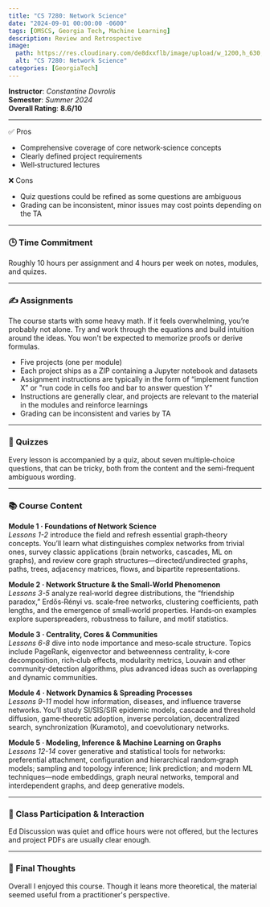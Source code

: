 ```yaml
---
title: "CS 7280: Network Science"
date: "2024-09-01 00:00:00 -0600"
tags: [OMSCS, Georgia Tech, Machine Learning]
description: Review and Retrospective
image:
  path: https://res.cloudinary.com/de8dxxflb/image/upload/w_1200,h_630,c_fill,q_auto,f_auto/v1745086175/gatech_gold_alt_re3htr.png
  alt: "CS 7280: Network Science"
categories: [GeorgiaTech]
---
```


**Instructor**: *Constantine Dovrolis*  
**Semester**: *Summer 2024*  
**Overall Rating**: **8.6/10**

---

 ✅ Pros
- Comprehensive coverage of core network‑science concepts  
- Clearly defined project requirements  
- Well‑structured lectures  

 ❌ Cons
- Quiz questions could be refined as some questions are ambiguous
- Grading can be inconsistent, minor issues may cost points depending on the TA

---


### 🕒 Time Commitment

Roughly 10 hours per assignment and 4 hours per week on notes, modules, and quizes.

---

### ✍️ Assignments

The course starts with some heavy math. If it feels overwhelming, you’re probably not alone. Try and work through the equations and build intuition around the ideas. You won't be expected to memorize proofs or derive formulas.

- Five projects (one per module)  
- Each project ships as a ZIP containing a Jupyter notebook and datasets
- Assignment instructions are typically in the form of “implement function X” or "run code in cells foo and bar to answer question Y"  
- Instructions are generally clear, and projects are relevant to the material in the modules and reinforce learnings
- Grading can be inconsistent and varies by TA

---

### 📖 Quizzes

Every lesson is accompanied by a quiz, about seven multiple‑choice questions, that can be tricky, both from the content and the semi-frequent ambiguous wording.

---


### 📚 Course Content

**Module 1 · Foundations of Network Science**  
*Lessons 1-2* introduce the field and refresh essential graph‑theory concepts. You’ll learn what distinguishes complex networks from trivial ones, survey classic applications (brain networks, cascades, ML on graphs), and review core graph structures—directed/undirected graphs, paths, trees, adjacency matrices, flows, and bipartite representations.

**Module 2 · Network Structure & the Small‑World Phenomenon**  
*Lessons 3-5* analyze real‑world degree distributions, the “friendship paradox,” Erdős‑Rényi vs. scale‑free networks, clustering coefficients, path lengths, and the emergence of small‑world properties. Hands‑on examples explore superspreaders, robustness to failure, and motif statistics.

**Module 3 · Centrality, Cores & Communities**  
*Lessons 6-8* dive into node importance and meso‑scale structure. Topics include PageRank, eigenvector and betweenness centrality, k‑core decomposition, rich‑club effects, modularity metrics, Louvain and other community‑detection algorithms, plus advanced ideas such as overlapping and dynamic communities.

**Module 4 · Network Dynamics & Spreading Processes**  
*Lessons 9-11* model how information, diseases, and influence traverse networks. You’ll study SI/SIS/SIR epidemic models, cascade and threshold diffusion, game‑theoretic adoption, inverse percolation, decentralized search, synchronization (Kuramoto), and coevolutionary networks.

**Module 5 · Modeling, Inference & Machine Learning on Graphs**  
*Lessons 12-14* cover generative and statistical tools for networks: preferential attachment, configuration and hierarchical random‑graph models; sampling and topology inference; link prediction; and modern ML techniques—node embeddings, graph neural networks, temporal and interdependent graphs, and deep generative models.

---

### 💬 Class Participation & Interaction

Ed Discussion was quiet and office hours were not offered, but the lectures and project PDFs are usually clear enough.

---

### 💭 Final Thoughts

Overall I enjoyed this course. Though it leans more theoretical, the material seemed useful from a practitioner's perspective.
